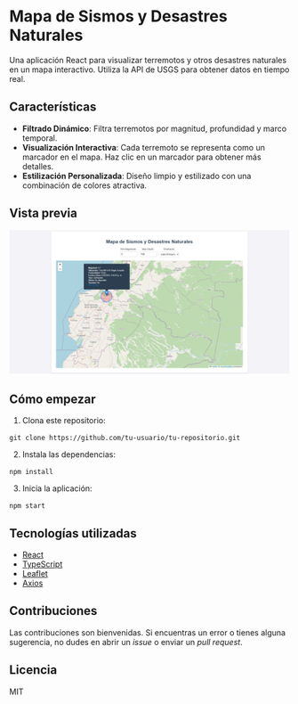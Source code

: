  # Mapa de Sismos y Desastres Naturales
 
 Una aplicación React para visualizar terremotos y otros desastres naturales en un mapa interactivo. Utiliza la API de USGS para obtener datos en tiempo real.
 
 ## Características
 
 - **Filtrado Dinámico**: Filtra terremotos por magnitud, profundidad y marco temporal.
 - **Visualización Interactiva**: Cada terremoto se representa como un marcador en el mapa. Haz clic en un marcador para obtener más detalles.
 - **Estilización Personalizada**: Diseño limpio y estilizado con una combinación de colores atractiva.
 
 ## Vista previa
 
 ![Vista previa de la aplicación](src/screenshots/screencapture-Latremo.png)
  
 ## Cómo empezar
 
 1. Clona este repositorio:
 ```
 git clone https://github.com/tu-usuario/tu-repositorio.git
 ```
 2. Instala las dependencias:
 ```
 npm install
 ```
 3. Inicia la aplicación:
 ```
 npm start
 ```
 
 ## Tecnologías utilizadas
 
 - [React](https://reactjs.org/)
 - [TypeScript](https://www.typescriptlang.org/)
 - [Leaflet](https://leafletjs.com/)
 - [Axios](https://axios-http.com/)
 
 ## Contribuciones
 
 Las contribuciones son bienvenidas. Si encuentras un error o tienes alguna sugerencia, no dudes en abrir un *issue* o enviar un *pull request*.
 
 ## Licencia
 
 MIT
